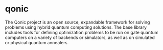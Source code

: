 # qonic
The Qonic project is an open source, expandable framework for solving problems using hybrid quantum computing solutions.  The base library includes tools for defining optimization problems to be run on gate quantum computers on a variety of backends or simulators, as well as on simulated or physical quantum annealers.
